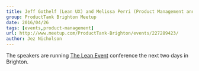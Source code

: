 ```yaml
---
title: Jeff Gothelf (Lean UX) and Melissa Perri (Product Management and UX)
group: ProductTank Brighton Meetup
date: 2016/04/26
tags: [events,product-management]
url: http://www.meetup.com/ProductTank-Brighton/events/227289423/
author: Jez Nicholson
---
```

The speakers are running [The Lean Event](http://theleanevent.net/2016/) conference the next two days in Brighton.